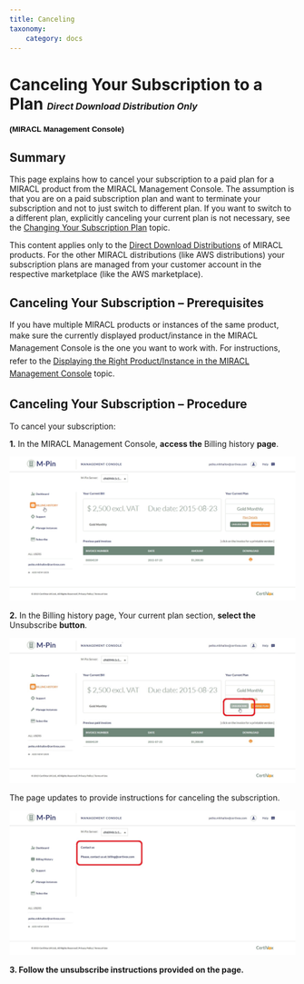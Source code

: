 ```yaml
---
title: Canceling
taxonomy:
    category: docs
---
```


Canceling Your Subscription to a Plan
<span style="font-size:16px;">*Direct Download Distribution Only*</span>
========================================================================

**<span style="font-size:10.0pt;line-height:106%;font-family:
&quot;Verdana&quot;,sans-serif;color:black;background:white">(MIRACL Management Console)</span>**

Summary
-------

This page explains how to cancel your subscription to a paid plan for a MIRACL product from the MIRACL Management Console. The assumption is that you are on a paid subscription plan and want to terminate your subscription and not to just switch to different plan. If you want to switch to a different plan, explicitly canceling your current plan is not necessary, see the [Changing Your Subscription Plan](#) topic.

This content applies only to the [Direct Download Distributions](#Direct%20Download%20Distribution) of MIRACL products. For the other MIRACL distributions (like AWS distributions) your subscription plans are managed from your customer account in the respective marketplace (like the AWS marketplace).

Canceling Your Subscription – Prerequisites
-------------------------------------------

If you have multiple MIRACL products or instances of the same product, make sure the <span style="line-height: 19.2000007629395px;">currently</span><span style="line-height: 19.2000007629395px;"> </span><span style="line-height: 19.2000007629395px;">displayed product/instance</span><span style="line-height: 19.2000007629395px;"> in the </span><span style="line-height: 1.6em;">MIRACL Management Console is the one you want to work with. For instructions, refer to the </span>[Displaying the Right Product/Instance in the MIRACL Management Console](#)<span style="line-height: 1.6em;"> topic.</span>

Canceling Your Subscription – Procedure
---------------------------------------

To cancel your subscription:

**1.** In the MIRACL Management Console, **access the** Billing history **page**.

![Accessing the Billing history page](/images/screenshot_10(5).jpg?dc=201507231548-205)

**2.** In the Billing history page, Your current plan section, **select the** Unsubscribe **button**.

![Selecting the unsubscribe button.](/images/screenshot_11(3).jpg?dc=201507231554-115)

The page updates to provide instructions for canceling the subscription.

![instructions for canceling the subscription](/images/screenshot_12(3).jpg?dc=201507231601-73)

**3. Follow the unsubscribe instructions provided on the page.**
